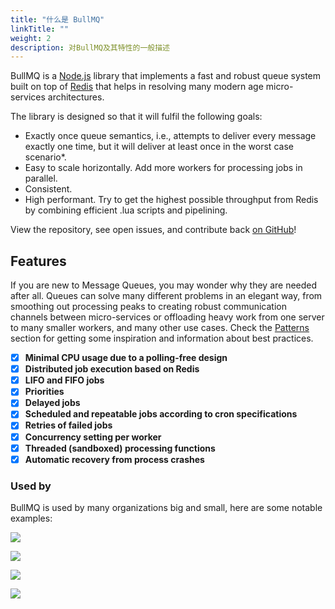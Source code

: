 ```yaml
---
title: "什么是 BullMQ"
linkTitle: ""
weight: 2
description: 对BullMQ及其特性的一般描述
---
```


BullMQ is a [Node.js](https://nodejs.org) library that implements a fast and robust queue system built on top of [Redis](https://redis.io) that helps in resolving many modern age micro-services architectures.

The library is designed so that it will fulfil the following goals:

- Exactly once queue semantics, i.e., attempts to deliver every message exactly one time, but it will deliver at least once in the worst case scenario\*.
- Easy to scale horizontally. Add more workers for processing jobs in parallel.
- Consistent.
- High performant. Try to get the highest possible throughput from Redis by combining efficient .lua scripts and pipelining.

View the repository, see open issues, and contribute back [on GitHub](https://github.com/taskforcesh/bullmq)!

## **Features**

If you are new to Message Queues, you may wonder why they are needed after all. Queues can solve many different problems in an elegant way, from smoothing out processing peaks to creating robust communication channels between micro-services or offloading heavy work from one server to many smaller workers, and many other use cases. Check the [Patterns](patterns/producer-consumer.md) section for getting some inspiration and information about best practices.

- [x] **Minimal CPU usage due to a polling-free design**
- [x] **Distributed job execution based on Redis**
- [x] **LIFO and FIFO jobs**
- [x] **Priorities**
- [x] **Delayed jobs**
- [x] **Scheduled and repeatable jobs according to cron specifications**
- [x] **Retries of failed jobs**
- [x] **Concurrency setting per worker**
- [x] **Threaded (sandboxed) processing functions**
- [x] **Automatic recovery from process crashes**

### Used by

BullMQ is used by many organizations big and small, here are some notable examples:

![](.gitbook/assets/clipart1565701.png)

![](.gitbook/assets/remix-logo.png)

![](.gitbook/assets/wordmark-logo.png)

![](.gitbook/assets/datawrapper-logo.png)
